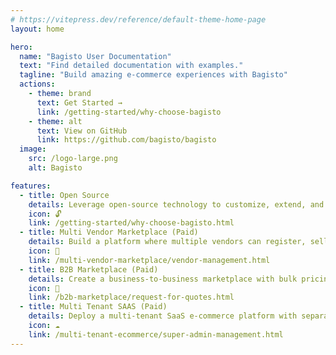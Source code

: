 ```yaml
---
# https://vitepress.dev/reference/default-theme-home-page
layout: home

hero:
  name: "Bagisto User Documentation"
  text: "Find detailed documentation with examples."
  tagline: "Build amazing e-commerce experiences with Bagisto"
  actions:
    - theme: brand
      text: Get Started →
      link: /getting-started/why-choose-bagisto
    - theme: alt
      text: View on GitHub
      link: https://github.com/bagisto/bagisto
  image:
    src: /logo-large.png
    alt: Bagisto

features:
  - title: Open Source
    details: Leverage open-source technology to customize, extend, and contribute to the platform freely.
    icon: 🔓
    link: /getting-started/why-choose-bagisto.html
  - title: Multi Vendor Marketplace (Paid)
    details: Build a platform where multiple vendors can register, sell their products, and manage their stores independently.
    icon: 🏬
    link: /multi-vendor-marketplace/vendor-management.html
  - title: B2B Marketplace (Paid)
    details: Create a business-to-business marketplace with bulk pricing, customer segmentation, and wholesale order management.
    icon: 🏢 
    link: /b2b-marketplace/request-for-quotes.html
  - title: Multi Tenant SAAS (Paid)
    details: Deploy a multi-tenant SaaS e-commerce platform with separate stores, shared resources, and centralized administration.
    icon: ☁️
    link: /multi-tenant-ecommerce/super-admin-management.html
---
```

